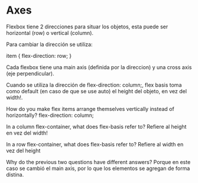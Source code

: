 # Axes

Flexbox tiene 2 direcciones para situar los objetos, esta puede ser horizontal (row)
o vertical (column).

Para cambiar la dirección se utiliza:

item {
    flex-direction: row;
}

Cada flexbox tiene una main axis (definida por la direccion) y una cross axis (eje perpendicular).

Cuando se utiliza la dirección de flex-direction: column;, flex basis toma como default (en caso de que se use auto) el height del objeto, en vez del width!.

How do you make flex items arrange themselves vertically instead of horizontally?
flex-direction: column;

In a column flex-container, what does flex-basis refer to?
Refiere al height en vez del width!

In a row flex-container, what does flex-basis refer to?
Refiere al width en vez del height

Why do the previous two questions have different answers?
Porque en este caso se cambió el main axis, por lo que los elementos se agregan de forma distina.